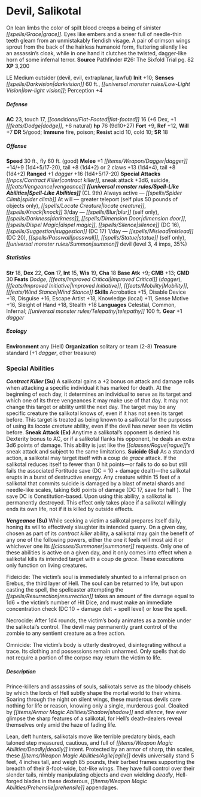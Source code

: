 ﻿---
cssclass: [monsters]
title1: Devil, Salikotal
desc_short: On lean limbs the color of spilt blood creeps a being of sinister grace.
  Eyes like embers and a sneer full of needle-thin teeth gleam from an unmistakably
  fiendish visage. A pair of crimson wings sprout from the back of the hairless humanoid
  form, fluttering silently like an assassin's cloak, while in one hand it clutches
  the twisted, dagger-like horn of some infernal terror.
title2: Salikotal
CR: 7
sources:
- name: 'Pathfinder #26: The Sixfold Trial'
  page: 82
  link: http://paizo.com/pathfinder/adventurePath/councilOfThieves/v5748btpy89vw
XP: 3200
alignment: LE
size: Medium
type: outsider
subtypes:
- devil
- evil
- extraplanar
- lawful
initiative:
  bonus: 10
senses:
  darkvision: 60
  low-light vision: true
AC:
  AC: 23
  touch: 17
  flat_footed: 16
  components:
    dex: 6
    dodge: 1
    natural: 6
HP:
  HP: 76
  long: 9d10+27
saves:
  fort: 9
  ref: 12
  will: 7
DR:
- amount: 5
  weakness: good
immunities:
- fire
- poison
resistances:
  acid: 10
  cold: 10
SR: 18
speeds:
  base: 30
  fly: 60
  fly_maneuverability: good
attacks:
  melee:
  - - text: +1 dagger +14/+9 (1d4+5/17-20)
      entries:
      - - damage: 1d4+5
          crit_range: 17-20
      attack: +1 dagger
      bonus:
      - 14
      - 9
    - text: tail +8 (1d4+2)
      entries:
      - - damage: 1d4+2
      attack: tail
      bonus:
      - 8
  - - text: 2 claws +13 (1d4+4)
      entries:
      - - damage: 1d4+4
      count: 2
      attack: claws
      bonus:
      - 13
    - text: tail +8 (1d4+2)
      entries:
      - - damage: 1d4+2
      attack: tail
      bonus:
      - 8
  ranged:
  - - text: +1 dagger +16 (1d4+5/17-20)
      entries:
      - - damage: 1d4+5
          crit_range: 17-20
      attack: +1 dagger
      bonus:
      - 16
  special:
  - contract killer
  - sneak attack +3d6
  - suicide
  - vengeance
spell_like_abilities:
  entries:
  - name: spider climb
    source: default
    freq: Always active
  - name: greater teleport
    source: default
    freq: At will
    other: self plus 50 pounds of objects only
  - name: locate creature
    source: default
    freq: At will
  - name: knock
    source: default
    freq: At will
  - name: blur
    source: default
    freq: 3/day
    other: self only
  - name: darkness
    source: default
    freq: 3/day
  - name: dimension door
    source: default
    freq: 3/day
  - name: dispel magic
    source: default
    freq: 3/day
  - name: silence
    source: default
    freq: 3/day
    DC: 16
  - name: suggestion
    source: default
    freq: 3/day
    DC: 17
  - name: mislead
    source: default
    freq: 1/day
    DC: 20
  - name: passwall
    source: default
    freq: 1/day
  - name: statue
    source: default
    freq: 1/day
    other: self only
  - name: summon devil
    source: default
    freq: 1/day
    level: 3
    summons:
    - name: imps
      amount: 4
      chance: 35%
  sources:
  - name: default
    CL: 9
ability_scores:
  STR: 18
  DEX: 22
  CON: 17
  INT: 15
  WIS: 19
  CHA: 18
BAB: 9
CMB: 13
CMD: 30
feats:
- name: Dodge
- name: Improved Critical (dagger)
- name: Improved Initiative
- name: Mobility
- name: Wind Stance
skills:
  Acrobatics: 15
  Disable Device: 18
  Disguise: 16
  Escape Artist: 18
  Knowledge (local): 11
  Sense Motive: 16
  Sleight of Hand: 18
  Stealth: 18
  Perception: 4
languages:
- Celestial
- Common
- Infernal
- telepathy 100 ft.
gear:
  gear:
  - +1 dagger
ecology:
  environment: any (Hell)
  organization: solitary or team (2-8)
  treasure_type: standard
  treasure:
  - +1 dagger
  - other treasure
special_abilities:
  Contract Killer (Su): A salikotal gains a +2 bonus on attack and damage rolls when
    attacking a specific individual it has marked for death. At the beginning of each
    day, it determines an individual to serve as its target and which one of its three
    vengeances it may make use of that day. It may not change this target or ability
    until the next day. The target may be any specific creature the salikotal knows
    of, even if it has not seen its target before. This target is treated as being
    known to a salikotal for the purposes of using its locate creature ability, even
    if the devil has never seen its victim before.
  Sneak Attack (Ex): Anytime a salikotal's opponent is denied his Dexterity bonus
    to AC, or if a salikotal flanks his opponent, he deals an extra 3d6 points of
    damage. This ability is just like the rogue's sneak attack and subject to the
    same limitations.
  Suicide (Su): As a standard action, a salikotal may target itself with a coup de
    grace attack. If the salikotal reduces itself to fewer than 0 hit points-or fails
    to do so but still fails the associated Fortitude save (DC = 10 + damage dealt)-the
    salikotal erupts in a burst of destructive energy. Any creature within 15 feet
    of a salikotal that commits suicide is damaged by a blast of metal shards and
    needle-like scales, taking 6d6 points of damage (DC 17, save for half ). The save
    DC is Constitution-based. Upon using this ability, a salikotal is permanently
    destroyed. This effect only takes place if a salikotal willingly ends its own
    life, not if it is killed by outside effects.
  Vengeance (Su): |-
    While seeking a victim a salikotal prepares itself daily, honing its will to effectively slaughter its intended quarry. On a given day, chosen as part of its contract killer ability, a salikotal may gain the benefit of any one of the following powers, either the one it feels will most aid it or whichever one its summoner requests. Only one of these abilities is active on a given day, and it only comes into effect when a salikotal kills its intended target with a coup de grace. These executions only function on living creatures.

    Fideicide: The victim's soul is immediately shunted to a infernal prison on Erebus, the third layer of Hell. The soul can be returned to life, but upon casting the spell, the spellcaster attempting the resurrection takes an amount of fire damage equal to 1d6 × the victim's number of Hit Dice, and must make an immediate concentration check (DC 10 + damage delt + spell level) or lose the spell.

    Necrocide: After 1d4 rounds, the victim's body animates as a zombie under the salikotal's control. The devil may permanently grant control of the zombie to any sentient creature as a free action.

    Omnicide: The victim's body is utterly destroyed, disintegrating without a trace. Its clothing and possessions remain unharmed. Only spells that do not require a portion of the corpse may return the victim to life.
desc_long: |-
  Prince-killers and assassins of souls, salikotals serve as the bloody chisels by which the lords of Hell subtly shape the mortal world to their whims. Soaring through the night on silent wings, these murderous devils care nothing for life or reason, knowing only a single, murderous goal. Cloaked by shadow and silence, few ever glimpse the sharp features of a salikotal, for Hell's death-dealers reveal themselves only amid the haze of fading life.

  Lean, deft hunters, salikotals move like terrible predatory birds, each taloned step measured, cautious, and full of deadly intent. Protected by an armor of sharp, thin scales, these agile devils universally stand 5 feet, 4 inches tall, and weigh 85 pounds, their barbed frames supporting the breadth of their 8-foot-wide, bat-like wings. They have full control over their slender tails, nimbly manipulating objects and even wielding deadly, Hell-forged blades in these dexterous, prehensile appendages.

---

# Devil, Salikotal
On lean limbs the color of spilt blood creeps a being of sinister _[[spells/Grace|grace]]_. Eyes like embers and a sneer full of needle-thin teeth gleam from an unmistakably fiendish visage. A pair of crimson wings sprout from the back of the hairless humanoid form, fluttering silently like an assassin’s cloak, while in one hand it clutches the twisted, dagger-like horn of some infernal terror.
**Source** Pathfinder #26: The Sixfold Trial pg. 82
**XP** 3,200

LE Medium outsider (devil, evil, extraplanar, lawful)
**Init** +10; **Senses** _[[spells/Darkvision|darkvision]]_ 60 ft., _[[universal monster rules/Low-Light Vision|low-light vision]]_; Perception +4

##### Defense

**AC** 23, touch 17, _[[conditions/Flat-Footed|flat-footed]]_ 16 (+6 Dex, +1 _[[feats/Dodge|dodge]]_, +6 natural)
**hp** 76 (9d10+27)
**Fort** +9, **Ref** +12, **Will** +7
**DR** 5/good; **Immune** fire, poison; **Resist** acid 10, cold 10; **SR** 18

##### Offense
**Speed** 30 ft., fly 60 ft. (good)
**Melee** +1 _[[items/Weapon/Dagger|dagger]]_ +14/+9 (1d4+5/17-20), tail +8 (1d4+2) or 2 claws +13 (1d4+4), tail +8 (1d4+2)
**Ranged** +1 _dagger_ +16 (1d4+5/17-20)
**Special Attacks** _[[npcs/Contract Killer|contract killer]]_, sneak attack +3d6, suicide, _[[feats/Vengeance|vengeance]]_
**_[[universal monster rules/Spell-Like Abilities|Spell-Like Abilities]]_** (CL 9th)
Always active — _[[spells/Spider Climb|spider climb]]_
At will — greater teleport (self plus 50 pounds of objects only), _[[spells/Locate Creature|locate creature]]_, _[[spells/Knock|knock]]_
3/day — _[[spells/Blur|blur]]_ (self only), _[[spells/Darkness|darkness]]_, _[[spells/Dimension Door|dimension door]]_, _[[spells/Dispel Magic|dispel magic]]_, _[[spells/Silence|silence]]_ (DC 16), _[[spells/Suggestion|suggestion]]_ (DC 17)
1/day — _[[spells/Mislead|mislead]]_ (DC 20), _[[spells/Passwall|passwall]]_, _[[spells/Statue|statue]]_ (self only), _[[universal monster rules/Summon|summon]]_ devil (level 3, 4 imps, 35%)

##### Statistics
**Str** 18, **Dex** 22, **Con** 17, **Int** 15, **Wis** 19, **Cha** 18
**Base Atk** +9; **CMB** +13; **CMD** 30
**Feats** _Dodge_, _[[feats/Improved Critical|Improved Critical]]_ (_dagger_), _[[feats/Improved Initiative|Improved Initiative]]_, _[[feats/Mobility|Mobility]]_, _[[feats/Wind Stance|Wind Stance]]_
**Skills** Acrobatics +15, Disable Device +18, Disguise +16, Escape Artist +18, Knowledge (local) +11, Sense Motive +16, Sleight of Hand +18, Stealth +18
**Languages** Celestial, Common, Infernal; _[[universal monster rules/Telepathy|telepathy]]_ 100 ft.
**Gear** +1 _dagger_

##### Ecology

**Environment** any (Hell)
**Organization** solitary or team (2-8)
**Treasure** standard (+1 _dagger_, other treasure)

### Special Abilities

**_Contract Killer_ (Su)** A salikotal gains a +2 bonus on attack and damage rolls when attacking a specific individual it has marked for death. At the beginning of each day, it determines an individual to serve as its target and which one of its three vengeances it may make use of that day. It may not change this target or ability until the next day. The target may be any specific creature the salikotal knows of, even if it has not seen its target before. This target is treated as being known to a salikotal for the purposes of using its _locate creature_ ability, even if the devil has never seen its victim before.
**Sneak Attack (Ex)** Anytime a salikotal’s opponent is denied his Dexterity bonus to AC, or if a salikotal flanks his opponent, he deals an extra 3d6 points of damage. This ability is just like the _[[classes/Rogue|rogue]]_’s sneak attack and subject to the same limitations.
**Suicide (Su)** As a standard action, a salikotal may target itself with a coup de _grace_ attack. If the salikotal reduces itself to fewer than 0 hit points—or fails to do so but still fails the associated Fortitude save (DC = 10 + damage dealt)—the salikotal erupts in a burst of destructive energy. Any creature within 15 feet of a salikotal that commits suicide is damaged by a blast of metal shards and needle-like scales, taking 6d6 points of damage (DC 17, save for half ). The save DC is Constitution-based. Upon using this ability, a salikotal is permanently destroyed. This effect only takes place if a salikotal willingly ends its own life, not if it is killed by outside effects.

**_Vengeance_ (Su)** While seeking a victim a salikotal prepares itself daily, honing its will to effectively slaughter its intended quarry. On a given day, chosen as part of its _contract killer_ ability, a salikotal may gain the benefit of any one of the following powers, either the one it feels will most aid it or whichever one its _[[classes/Summoner|summoner]]_ requests. Only one of these abilities is active on a given day, and it only comes into effect when a salikotal kills its intended target with a coup de _grace_. These executions only function on living creatures.

Fideicide: The victim’s soul is immediately shunted to a infernal prison on Erebus, the third layer of Hell. The soul can be returned to life, but upon casting the spell, the spellcaster attempting the _[[spells/Resurrection|resurrection]]_ takes an amount of fire damage equal to 1d6 × the victim’s number of Hit Dice, and must make an immediate concentration check (DC 10 + damage delt + spell level) or lose the spell.

Necrocide: After 1d4 rounds, the victim’s body animates as a zombie under the salikotal’s control. The devil may permanently grant control of the zombie to any sentient creature as a free action.

Omnicide: The victim’s body is utterly destroyed, disintegrating without a trace. Its clothing and possessions remain unharmed. Only spells that do not require a portion of the corpse may return the victim to life.

##### Description

Prince-killers and assassins of souls, salikotals serve as the bloody chisels by which the lords of Hell subtly shape the mortal world to their whims. Soaring through the night on silent wings, these murderous devils care nothing for life or reason, knowing only a single, murderous goal. Cloaked by _[[items/Armor Magic Abilities/Shadow|shadow]]_ and _silence_, few ever glimpse the sharp features of a salikotal, for Hell’s death-dealers reveal themselves only amid the haze of fading life.

Lean, deft hunters, salikotals move like terrible predatory birds, each taloned step measured, cautious, and full of _[[items/Weapon Magic Abilities/Deadly|deadly]]_ intent. Protected by an armor of sharp, thin scales, these _[[items/Weapon Magic Abilities/Agile|agile]]_ devils universally stand 5 feet, 4 inches tall, and weigh 85 pounds, their barbed frames supporting the breadth of their 8-foot-wide, bat-like wings. They have full control over their slender tails, nimbly manipulating objects and even wielding _deadly_, Hell-forged blades in these dexterous, _[[items/Weapon Magic Abilities/Prehensile|prehensile]]_ appendages.